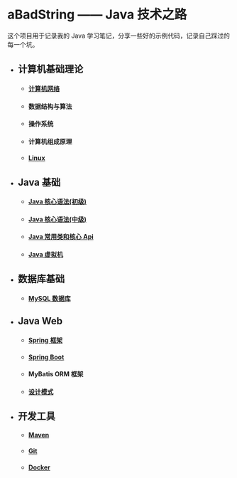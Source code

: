 # aBadString —— Java 技术之路

这个项目用于记录我的 Java 学习笔记，分享一些好的示例代码，记录自己踩过的每一个坑。


- ## 计算机基础理论

    - #### [计算机网络](/Network.md)

    - #### 数据结构与算法

    - #### 操作系统

    - #### 计算机组成原理

    - #### [Linux](/Linux.md)


- ## Java 基础

    - #### [Java 核心语法(初级)](/JavaPrimary.md)

    - #### [Java 核心语法(中级)](/JavaIntermediate.md)

    - #### [Java 常用类和核心 Api](/JavaApi.md)

    - #### [Java 虚拟机](/JVM.md)


- ## 数据库基础

    - #### [MySQL 数据库](/MySQL.md)


- ## Java Web

    - #### [Spring 框架](/Spring.md)

    - #### [Spring Boot](/SpringBoot.md)

    - #### MyBatis ORM 框架

    - #### [设计模式](/DesignPattern.md)


- ## 开发工具

    - #### [Maven](/Maven.md)

    - #### [Git](/Git.md)

    - #### [Docker](/Docker.md)


<!-- 

	- 程序羊 https://github.com/hansonwang99/JavaCollection
	- Java开源项目 
		- https://mp.weixin.qq.com/s/y59hmDbQj1QglVj90viZqw
		- https://mp.weixin.qq.com/s/PmxVlkI9LUmnqqSk0Frqeg
阿里开源的 IDE 代码规约检测插件 https://github.com/alibaba/p3c

 -->